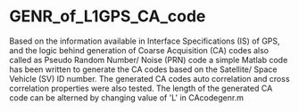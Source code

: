 # GENR_of_L1GPS_CA_code
Based on the information available in Interface Specifications (IS) of GPS, and the logic behind generation of Coarse Acquisition (CA) codes also called as Pseudo Random Number/ Noise (PRN) code a simple Matlab code has been written to generate the CA codes based on the Satellite/ Space Vehicle (SV) ID number.
The generated CA codes auto correlation and cross correlation properties were also tested.
The length of the generated CA code can be alterned by changing value of 'L' in CAcodegenr.m

